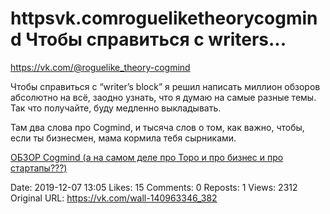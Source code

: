 # httpsvk.comrogueliketheorycogmind Чтобы справиться с writers...

https://vk.com/@roguelike_theory-cogmind 
 
Чтобы справиться с “writer’s block” я решил написать миллион обзоров абсолютно на всё, заодно узнать, что я думаю на самые разные темы. Так что получайте, буду медленно выкладывать. 
 
Там два слова про Cogmind, и тысяча слов о том, как важно, чтобы, если ты бизнесмен, мама кормила тебя сырниками.

[ОБЗОР Cogmind (а на самом деле про Торо и про бизнес и про стартапы???)](https://m.vk.com/@roguelike_theory-cogmind)

Date: 2019-12-07 13:05
Likes: 15
Comments: 0
Reposts: 1
Views: 2312
Original URL: https://vk.com/wall-140963346_382

